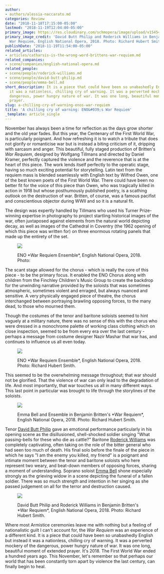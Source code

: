 ```yaml
---
author:
- authors/alessia-naccarato.md
categories: Review
date: "2018-11-18T17:15:00-05:00"
lastmod: "2018-11-19T12:04:00-05:00"
primary_image: https://res.cloudinary.com/schmopera/image/upload/v1545409169/media/webhook-uploads/1542647057603/sqENOWarRequiemRoderickWilliamsDavidButtPhilipRichardHubertSmith.jpg.jpg
primary_image_credit: 'David Butt Philip and Roderick Williams in Benjamin Britten''s
  War Requiem, English National Opera, 2018. Photo: Richard Hubert Smith.'
publishDate: "2018-11-19T11:54:00-05:00"
related_articles:
- articles/catharsis-is-the-wrong-word-brittens-war-requiem.md
related_companies:
- scene/companies/english-national-opera.md
related_people:
- scene/people/roderick-williams.md
- scene/people/david-butt-philip.md
- scene/people/emma-bell.md
short_description: It is a piece that could have been so unabashedly English but instead
  it was a nationless, chilling cry of warning. It was a perverted mockery of the
  dangerous, power hungry nature of war. It was one long, beautiful moment of extended
  prayer.
slug: a-chilling-cry-of-warning-enos-war-requiem
title: 'A chilling cry of warning: ENO&#039;s War Requiem'
_template: article_single
---
```


November has always been a time for reflection as the days grow shorter and the old year fades. But this year, the Centenary of the First World War, is particularly poignant. And how refreshing it is to watch a tribute that does not glorify or romanticise war but is instead a biting criticism of it, dripping with sarcasm and anger. This beautiful, fully staged production of Britten's *War Requiem*, designed by Wolfgang Tillmans and directed by Daniel Kramer, perfectly captured the violence and the reverence that is at the heart of this piece. The work lends itself perfectly to the operatic stage, having so much  exciting potential for storytelling. Latin text from the requiem mass is blended seamlessly with English text by Wilfred Owen, one of the best known poets of the First World War. There could have been no better fit for the voice of this piece than Owen, who was tragically killed in action in 1918 but whose posthumously published poetry, is a scathing outlook on the destruction of war. Britten, of course, was a famous pacifist and conscientious objector during WWII and so it is a natural fit.
 
The design was expertly handled by Tillmans who used his Turner Prize-winning expertise in photography to project startling historical images of the war, often juxtaposed against elements from the natural world depicting decay, as well as images of the Cathedral in Coventry (the 1962 opening of which this piece was written for) on three enormous rotating panels that made up the entirety of the set.

<figure data-type="image">

![](https://res.cloudinary.com/schmopera/image/upload/v1545409169/media/webhook-uploads/1542646083025/ENOWarRequiemEnsembleRichardHubertSmith.jpg.jpg)

<figcaption>ENO *War Requiem Ensemble*, English National Opera, 2018. Photo: </figcaption>
</figure>

The scant stage allowed for the chorus - which is really the core of this piece - to be the primary focus. It enabled the ENO Chorus along with children from the Finchley Children's Music Group to create the backdrop for the unwinding narrative provided by the soloists that was sometimes atmospheric, sometimes violent and enraged, but always nuanced and sensitive. A very physically engaged piece of theatre, the chorus interchanged between portraying brawling opposing forces, to the many dead, to those who mourned them. 

Though the costumes of the tenor and baritone soloists seemed to hint vaguely at a military nature, there was no sense of this with the chorus who were dressed in a monochrome palette of working class clothing which on close inspection, seemed to be from every era over the last century - perhaps a message from costume designer Nazir Mashar that war has, and continues to influence us all even today.

<figure data-type="image">

![](https://res.cloudinary.com/schmopera/image/upload/v1545409169/media/webhook-uploads/1542646095767/ENOWarRequiemEnsembleRichardHubertSmith6.jpg.jpg)

<figcaption>ENO *War Requiem Ensemble*, English National Opera, 2018. Photo: Richard Hubert Smith.</figcaption>
</figure>

This seemed to be the overwhelming message throughout; that war should not be glorified. That the violence of war can only lead to the degradation of life. And most importantly, that war touches us all in many different ways. This last point in particular was brought to life through the storylines of the soloists. 

<figure data-type="image">

![](https://res.cloudinary.com/schmopera/image/upload/v1545409169/media/webhook-uploads/1542646146551/ENOWarRequiemEmmaBellandEnsembleRichardHubertSmith.jpg.jpg)

<figcaption>Emma Bell and Ensemble in Benjamin Britten's *War Requiem*, English National Opera, 2018. Photo: Richard Hubert Smith.</figcaption>
</figure>

Tenor [David Butt Philip](/scene/people/david-butt-philip/) gave an emotional performance particularly in his opening scene as the disillusioned, shell-shocked soldier singing "What passing-bells for these who die as cattle?" Baritone [Roderick Williams](/scene/people/roderick-williams/) was completely captivating, often taking on the role of the bitter general who had seen too much of death. His final solo before the finale of the piece in which he says "I am the enemy you killed, my friend" is a poignant and intimate moment between the tenor and baritone soloists who here represent two weary, and beat-down members of opposing forces, sharing a moment of understanding. Soprano soloist [Emma Bell](/scene/people/emma-bell/) shone especially strongly as the grieving widow in a scene depicting the funeral of a fallen soldier. There was so much strength and intention in her singing as she passed judgement on all for the terror and destruction caused.

<figure data-type="image">

![](https://res.cloudinary.com/schmopera/image/upload/v1545409169/media/webhook-uploads/1542646125037/ENOWarRequiemDavidButtPhilipRoderickWilliamsRichardHubertSmith.jpg.jpg)

<figcaption>David Butt Philip and Roderick Williams in Benjamin Britten's *War Requiem*, English National Opera, 2018. Photo: Richard Hubert Smith.</figcaption>
</figure>

Where most Armistice ceremonies leave me with nothing but a feeling of nationalistic guilt I can't account for, the *War Requiem* was an experience of a different kind. It is a piece that could have been so unabashedly English but instead it was a nationless, chilling cry of warning. It was a perverted mockery of the dangerous, power hungry nature of war. It was one long, beautiful moment of extended prayer. It's 2018. The First World War ended a hundred years ago. This November, let's remember so that perhaps our world that has been constantly torn apart by violence the last century, can finally begin to heal.
